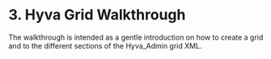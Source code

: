 # 3. Hyva Grid Walkthrough

The walkthrough is intended as a gentle introduction on how to create a grid and to the different sections of the Hyva_Admin grid XML.